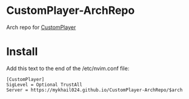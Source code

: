 # CustomPlayer-ArchRepo
Arch repo for [CustomPlayer](https://github.com/Mykhail024/CustomPlayer)

# Install
Add this text to the end of the /etc/nvim.conf file:
```
[CustomPlayer]
SigLevel = Optional TrustAll
Server = https://mykhail024.github.io/CustomPlayer-ArchRepo/$arch
```
